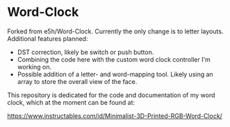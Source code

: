 # Word-Clock

Forked from e5h/Word-Clock.  Currently the only change is to letter layouts.  Additional features planned:

* DST correction, likely be switch or push button.
* Combining the code here with the custom word clock controller I'm working on.
* Possible addition of a letter- and word-mapping tool. Likely using an array to store the overall view of the face.


This repository is dedicated for the code and documentation of my word clock, which at the moment can be found at:

https://www.instructables.com/id/Minimalist-3D-Printed-RGB-Word-Clock/
